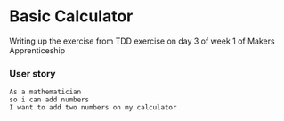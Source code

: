 # Basic Calculator
Writing up the exercise from TDD exercise on day 3 of week 1 of Makers Apprenticeship

### User story
```
As a mathematician
so i can add numbers
I want to add two numbers on my calculator
```
